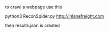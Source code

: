 


to crawl a webpage use this


python3 ReconSpider.py http://inlanefreight.com


then results.json is created 